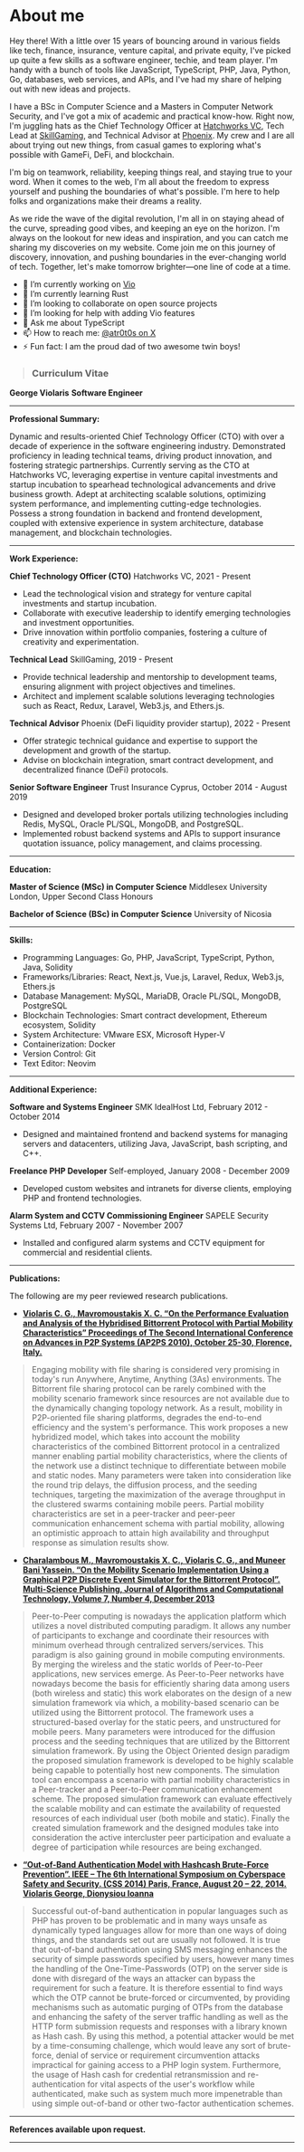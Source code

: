 # About me
Hey there! With a little over 15 years of bouncing around in various fields like tech, finance, insurance, venture capital, and private equity, I've picked up quite a few skills as a software engineer, techie, and team player. I'm handy with a bunch of tools like JavaScript, TypeScript, PHP, Java, Python, Go, databases, web services, and APIs, and I've had my share of helping out with new ideas and projects.

I have a BSc in Computer Science and a Masters in Computer Network Security, and I've got a mix of academic and practical know-how. Right now, I'm juggling hats as the Chief Technology Officer at [Hatchworks VC](https://hatchworksvc.com), Tech Lead at [SkillGaming](https://skillgaming.com), and Technical Advisor at [Phoenix](https://phoenixapp.io). My crew and I are all about trying out new things, from casual games to exploring what's possible with GameFi, DeFi, and blockchain.

I'm big on teamwork, reliability, keeping things real, and staying true to your word. When it comes to the web, I'm all about the freedom to express yourself and pushing the boundaries of what's possible. I'm here to help folks and organizations make their dreams a reality.

As we ride the wave of the digital revolution, I'm all in on staying ahead of the curve, spreading good vibes, and keeping an eye on the horizon. I'm always on the lookout for new ideas and inspiration, and you can catch me sharing my discoveries on my website. Come join me on this journey of discovery, innovation, and pushing boundaries in the ever-changing world of tech. Together, let's make tomorrow brighter—one line of code at a time.

- 🔭 I’m currently working on [Vio](https://github.com/0xAtrotos/vio-boilerplate)
- 🌱 I’m currently learning Rust
- 👯 I’m looking to collaborate on open source projects
- 🤔 I’m looking for help with adding Vio features
- 💬 Ask me about TypeScript
- 📫 How to reach me: [@atr0t0s on X](https://x.com/atr0t0s)
- ⚡ Fun fact: I am the proud dad of two awesome twin boys!

> ### Curriculum Vitae

**George Violaris**
**Software Engineer**

---

**Professional Summary:**

Dynamic and results-oriented Chief Technology Officer (CTO) with over a decade of experience in the software engineering industry. Demonstrated proficiency in leading technical teams, driving product innovation, and fostering strategic partnerships. Currently serving as the CTO at Hatchworks VC, leveraging expertise in venture capital investments and startup incubation to spearhead technological advancements and drive business growth. Adept at architecting scalable solutions, optimizing system performance, and implementing cutting-edge technologies. Possess a strong foundation in backend and frontend development, coupled with extensive experience in system architecture, database management, and blockchain technologies.

---

**Work Experience:**

**Chief Technology Officer (CTO)**
Hatchworks VC, 2021 - Present
- Lead the technological vision and strategy for venture capital investments and startup incubation.
- Collaborate with executive leadership to identify emerging technologies and investment opportunities.
- Drive innovation within portfolio companies, fostering a culture of creativity and experimentation.

**Technical Lead**
SkillGaming, 2019 - Present
- Provide technical leadership and mentorship to development teams, ensuring alignment with project objectives and timelines.
- Architect and implement scalable solutions leveraging technologies such as React, Redux, Laravel, Web3.js, and Ethers.js.

**Technical Advisor**
Phoenix (DeFi liquidity provider startup), 2022 - Present
- Offer strategic technical guidance and expertise to support the development and growth of the startup.
- Advise on blockchain integration, smart contract development, and decentralized finance (DeFi) protocols.

**Senior Software Engineer**
Trust Insurance Cyprus, October 2014 - August 2019
- Designed and developed broker portals utilizing technologies including Redis, MySQL, Oracle PL/SQL, MongoDB, and PostgreSQL.
- Implemented robust backend systems and APIs to support insurance quotation issuance, policy management, and claims processing.

---

**Education:**

**Master of Science (MSc) in Computer Science**
Middlesex University London, Upper Second Class Honours

**Bachelor of Science (BSc) in Computer Science**
University of Nicosia

---

**Skills:**
- Programming Languages: Go, PHP, JavaScript, TypeScript, Python, Java, Solidity
- Frameworks/Libraries: React, Next.js, Vue.js, Laravel, Redux, Web3.js, Ethers.js
- Database Management: MySQL, MariaDB, Oracle PL/SQL, MongoDB, PostgreSQL
- Blockchain Technologies: Smart contract development, Ethereum ecosystem, Solidity
- System Architecture: VMware ESX, Microsoft Hyper-V
- Containerization: Docker
- Version Control: Git
- Text Editor: Neovim

---

**Additional Experience:**

**Software and Systems Engineer**
SMK IdealHost Ltd, February 2012 - October 2014
- Designed and maintained frontend and backend systems for managing servers and datacenters, utilizing Java, JavaScript, bash scripting, and C++.

**Freelance PHP Developer**
Self-employed, January 2008 - December 2009
- Developed custom websites and intranets for diverse clients, employing PHP and frontend technologies.

**Alarm System and CCTV Commissioning Engineer**
SAPELE Security Systems Ltd, February 2007 - November 2007
- Installed and configured alarm systems and CCTV equipment for commercial and residential clients.

---

**Publications:**

The following are my peer reviewed research publications.

- **[Violaris C. G., Mavromoustakis X. C. “On the Performance Evaluation and Analysis of the Hybridised Bittorrent Protocol with Partial Mobility Characteristics” Proceedings of The Second International Conference on Advances in P2P Systems (AP2PS 2010), October 25-30, Florence, Italy.](https://arxiv.org/abs/1009.1708)**

> Engaging mobility with file sharing is considered very promising in today's run Anywhere, Anytime, Anything (3As) environments. The Bittorrent file sharing protocol can be rarely combined with the mobility scenario framework since resources are not available due to the dynamically changing topology network. As a result, mobility in P2P-oriented file sharing platforms, degrades the end-to-end efficiency and the system's performance. This work proposes a new hybridized model, which takes into account the mobility characteristics of the combined Bittorrent protocol in a centralized manner enabling partial mobility characteristics, where the clients of the network use a distinct technique to differentiate between mobile and static nodes. Many parameters were taken into consideration like the round trip delays, the diffusion process, and the seeding techniques, targeting the maximization of the average throughput in the clustered swarms containing mobile peers. Partial mobility characteristics are set in a peer-tracker and peer-peer communication enhancement schema with partial mobility, allowing an optimistic approach to attain high availability and throughput response as simulation results show.


- **[Charalambous M., Mavromoustakis X. C., Violaris C. G., and Muneer Bani Yassein. “On the Mobility Scenario Implementation Using a Graphical P2P Discrete Event Simulator for the Bittorrent Protocol”. Multi-Science Publishing, Journal of Algorithms and Computational Technology, Volume 7, Number 4, December 2013](http://journals.sagepub.com/doi/abs/10.1260/1748-3018.7.4.449)**

> Peer-to-Peer computing is nowadays the application platform which utilizes a novel distributed computing paradigm. It allows any number of participants to exchange and coordinate their resources with minimum overhead through centralized servers/services. This paradigm is also gaining ground in mobile computing environments. By merging the wireless and the static worlds of Peer-to-Peer applications, new services emerge. As Peer-to-Peer networks have nowadays become the basis for efficiently sharing data among users (both wireless and static) this work elaborates on the design of a new simulation framework via which, a mobility-based scenario can be utilized using the Bittorrent protocol. The framework uses a structured-based overlay for the static peers, and unstructured for mobile peers. Many parameters were introduced for the diffusion process and the seeding techniques that are utilized by the Bittorrent simulation framework. By using the Object Oriented design paradigm the proposed simulation framework is developed to be highly scalable being capable to potentially host new components. The simulation tool can encompass a scenario with partial mobility characteristics in a Peer-tracker and a Peer-to-Peer communication enhancement scheme. The proposed simulation framework can evaluate effectively the scalable mobility and can estimate the availability of requested resources of each individual user (both mobile and static). Finally the created simulation framework and the designed modules take into consideration the active intercluster peer participation and evaluate a degree of participation while resources are being exchanged.


- **[“Out-of-Band Authentication Model with Hashcash Brute-Force Prevention”. IEEE – The 6th International Symposium on Cyberspace Safety and Security. (CSS 2014) Paris, France, August 20 – 22, 2014. Violaris George, Dionysiou Ioanna](http://ieeexplore.ieee.org/abstract/document/7056834/?reload=true)**

> Successful out-of-band authentication in popular languages such as PHP has proven to be problematic and in many ways unsafe as dynamically typed languages allow for more than one ways of doing things, and the standards set out are usually not followed. It is true that out-of-band authentication using SMS messaging enhances the security of simple passwords specified by users, however many times the handling of the One-Time-Passwords (OTP) on the server side is done with disregard of the ways an attacker can bypass the requirement for such a feature. It is therefore essential to find ways which the OTP cannot be brute-forced or circumvented, by providing mechanisms such as automatic purging of OTPs from the database and enhancing the safety of the server traffic handling as well as the HTTP form submission requests and responses with a library known as Hash cash. By using this method, a potential attacker would be met by a time-consuming challenge, which would leave any sort of brute-force, denial of service or requirement circumvention attacks impractical for gaining access to a PHP login system. Furthermore, the usage of Hash cash for credential retransmission and re-authentication for vital aspects of the user's workflow while authenticated, make such as system much more impenetrable than using simple out-of-band or other two-factor authentication schemes.

---

**References available upon request.**

---
